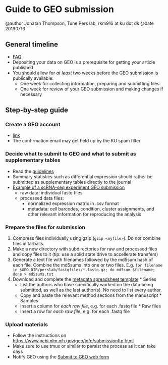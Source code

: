 # Guide to GEO submission
@author Jonatan Thompson, Tune Pers lab, rkm916 at ku dot dk
@date 20190716

## General timeline
* [FAQ](https://www.ncbi.nlm.nih.gov/geo/info/faq.html#whenaccessions)
* Depositing your data on GEO is a prerequisite for getting your article published
* You should allow for *at least* two weeks before the GEO submission is publically available:
  * One week for collecting information, preparing and submitting files
  * One week for review of your GEO submission and making changes if necessary

## Step-by-step guide 
### Create a GEO account
  * [link](https://www.ncbi.nlm.nih.gov/account/register/?back_url=/geo/submitter/) 
  * The confirmation email may get held up by the KU spam filter 
### Decide what to submit to GEO and what to submit as supplementary tables
  * Read the [guidelines](https://www.ncbi.nlm.nih.gov/geo/info/seq.html)
  * Summary statistics such as differential expression should rather be submitted as supplementary tables directly to the journal  
  * [Example of a scRNA-seq experiment GEO submission](https://www.ncbi.nlm.nih.gov/geo/query/acc.cgi?acc=GSE130710)
    * raw data: individual fastq files 
    * processed data files: 
       * normalized expression matrix in .csv format
       * metadata: cell barcodes, condition, cluster assignments, and other relevant information for reproducing the analysis
### Prepare the files for submission
  1. Compress files individually using gzip (`gzip <myfile>`). Do *not* combine files in tarballs.
  2. Make a new directory with subdirectories for raw and processed files and copy files to it (tip: use a solid state drive to accellerate transfers)
  3. Generate a text file with filenames followed by the md5sum hash of each file. Combine the md5sums into one or two files. E.g. `for filename in $GEO_DIR/perslab/fastqfiles/*.fastq.gz; do md5sum $filename; done > md5sums.txt`   
  4. Download and complete the [metadata spreadsheet template](https://www.ncbi.nlm.nih.gov/geo/info/examples/seq_template_v2.1.xls) 
    * Series
      * List the authors who have specifically worked on the data being submitted, as well as the last author(s). No need to list every author.
      * Copy and paste the relevant method sections from the manuscript
    * Samples
      * Insert a column for *each raw file*, e.g. for each .fastq file 
    * Raw files
      * Insert a row for *each raw file*, e.g. for each .fastq file
### Upload materials
  * Follow the instructions on https://www.ncbi.nlm.nih.gov/geo/info/submissionftp.html
  * Make sure to use tmux or similar to persist the process as it can take days
  * Notify GEO using the [Submit to GEO web form](https://submit.ncbi.nlm.nih.gov/geo/submission/)

